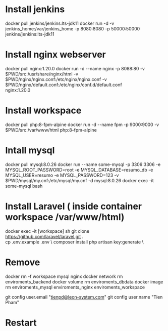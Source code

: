 
# Install jenkins
docker pull jenkins/jenkins:lts-jdk11
docker run -d -v jenkins_home:/var/jenkins_home -p 8080:8080 -p 50000:50000 jenkins/jenkins:lts-jdk11

# Install nginx webserver
docker pull nginx:1.20.0
docker run -d --name nginx 
    -p 8088:80 
    -v $PWD/src:/usr/share/nginx/html 
    -v $PWD/nginx/nginx.conf:/etc/nginx/nginx.conf 
    -v $PWD/nginx/default.conf:/etc/nginx/conf.d/default.conf  
nginx:1.20.0

# Install workspace
docker pull php:8-fpm-alpine
docker run -d --name fpm 
    -p 9000:9000 
    -v $PWD/src:/var/www/html php:8-fpm-alpine

# Intall mysql
docker pull mysql:8.0.26
docker run --name some-mysql -p 3306:3306 -e MYSQL_ROOT_PASSWORD=root -e MYSQL_DATABASE=resumo_db -e MYSQL_USER=resumo -e MYSQL_PASSWORD=123 -v $PWD/mysql/my.cnf:/etc/mysql/my.cnf -d mysql:8.0.26
docker exec -it some-mysql bash

# Install Laravel ( inside container workspace /var/www/html)
docker exec -it [workspace] sh
git clone https://github.com/laravel/laravel.git . \
cp .env.example .env \ 
composer install
php artisan key:generate \

# Remove
docker rm -f workspace mysql nginx
docker network rm enviroments_backend
docker volume rm enviroments_dbdata
docker image rm enviroments_mysql enviroments_nginx enviroments_workspace

git config user.email "tienpd@leon-system.com"
git config user.name "Tien Pham"

# Restart


